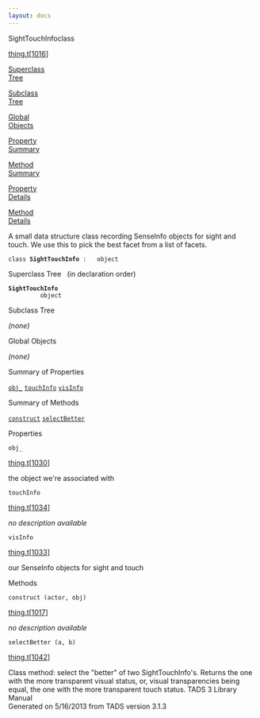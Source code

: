 ```yaml
---
layout: docs
---
```

<span class="title">SightTouchInfo</span><span class="type">class</span>

[thing.t](../file/thing.t.html)\[[1016](../source/thing.t.html#1016)\]

[Superclass  
Tree](#_SuperClassTree_)

[Subclass  
Tree](#_SubClassTree_)

[Global  
Objects](#_ObjectSummary_)

[Property  
Summary](#_PropSummary_)

[Method  
Summary](#_MethodSummary_)

[Property  
Details](#_Properties_)

[Method  
Details](#_Methods_)



A small data structure class recording SenseInfo objects for sight and
touch. We use this to pick the best facet from a list of facets.

`class `**`SightTouchInfo`**` :   object`



<span id="_SuperClassTree_"></span>



<span class="hdln">Superclass Tree</span>   (in declaration order)



**`SightTouchInfo`**  
`         object`  
<span id="_SubClassTree_"></span>



<span class="hdln">Subclass Tree</span>  



*(none)* <span id="_ObjectSummary_"></span>



<span class="hdln">Global Objects</span>  



*(none)* <span id="_PropSummary_"></span>



<span class="hdln">Summary of Properties</span>  



[`obj_`](#obj_) [`touchInfo`](#touchInfo) [`visInfo`](#visInfo)

<span id="_MethodSummary_"></span>



<span class="hdln">Summary of Methods</span>  



[`construct`](#construct) [`selectBetter`](#selectBetter)

<span id="_Properties_"></span>



<span class="hdln">Properties</span>  



<span id="obj_"></span>

`obj_`

[thing.t](../file/thing.t.html)\[[1030](../source/thing.t.html#1030)\]



the object we're associated with



<span id="touchInfo"></span>

`touchInfo`

[thing.t](../file/thing.t.html)\[[1034](../source/thing.t.html#1034)\]



*no description available*



<span id="visInfo"></span>

`visInfo`

[thing.t](../file/thing.t.html)\[[1033](../source/thing.t.html#1033)\]



our SenseInfo objects for sight and touch



<span id="_Methods_"></span>



<span class="hdln">Methods</span>  



<span id="construct"></span>

`construct (actor, obj)`

[thing.t](../file/thing.t.html)\[[1017](../source/thing.t.html#1017)\]



*no description available*



<span id="selectBetter"></span>

`selectBetter (a, b)`

[thing.t](../file/thing.t.html)\[[1042](../source/thing.t.html#1042)\]



Class method: select the "better" of two SightTouchInfo's. Returns the
one with the more transparent visual status, or, visual transparencies
being equal, the one with the more transparent touch status.
TADS 3 Library Manual  
Generated on 5/16/2013 from TADS version 3.1.3


